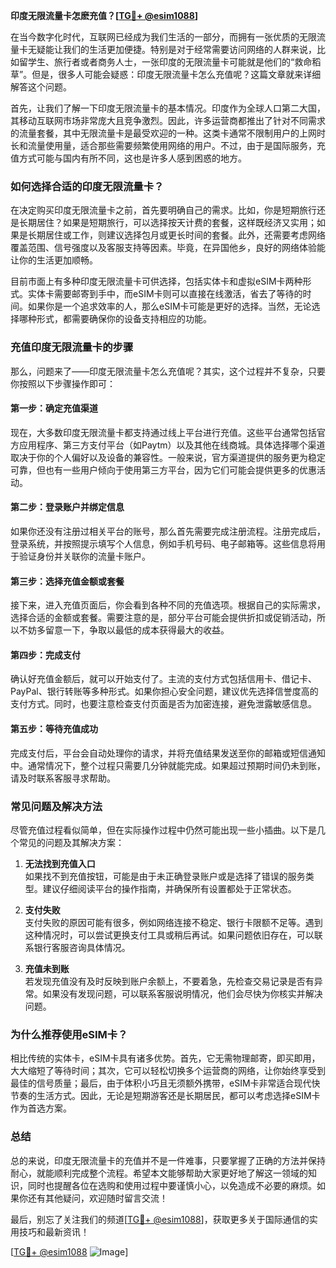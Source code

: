 **印度无限流量卡怎麽充值？[[TG💪+ @esim1088](https://t.me/s/esim1088)]**

在当今数字化时代，互联网已经成为我们生活的一部分，而拥有一张优质的无限流量卡无疑能让我们的生活更加便捷。特别是对于经常需要访问网络的人群来说，比如留学生、旅行者或者商务人士，一张印度的无限流量卡可能就是他们的“救命稻草”。但是，很多人可能会疑惑：印度无限流量卡怎么充值呢？这篇文章就来详细解答这个问题。

首先，让我们了解一下印度无限流量卡的基本情况。印度作为全球人口第二大国，其移动互联网市场非常庞大且竞争激烈。因此，许多运营商都推出了针对不同需求的流量套餐，其中无限流量卡是最受欢迎的一种。这类卡通常不限制用户的上网时长和流量使用量，适合那些需要频繁使用网络的用户。不过，由于是国际服务，充值方式可能与国内有所不同，这也是许多人感到困惑的地方。

### **如何选择合适的印度无限流量卡？**

在决定购买印度无限流量卡之前，首先要明确自己的需求。比如，你是短期旅行还是长期居住？如果是短期旅行，可以选择按天计费的套餐，这样既经济又实用；如果是长期居住或工作，则建议选择包月或更长时间的套餐。此外，还需要考虑网络覆盖范围、信号强度以及客服支持等因素。毕竟，在异国他乡，良好的网络体验能让你的生活更加顺畅。

目前市面上有多种印度无限流量卡可供选择，包括实体卡和虚拟eSIM卡两种形式。实体卡需要邮寄到手中，而eSIM卡则可以直接在线激活，省去了等待的时间。如果你是一个追求效率的人，那么eSIM卡可能是更好的选择。当然，无论选择哪种形式，都需要确保你的设备支持相应的功能。

### **充值印度无限流量卡的步骤**

那么，问题来了——印度无限流量卡怎么充值呢？其实，这个过程并不复杂，只要你按照以下步骤操作即可：

#### **第一步：确定充值渠道**
现在，大多数印度无限流量卡都支持通过线上平台进行充值。这些平台通常包括官方应用程序、第三方支付平台（如Paytm）以及其他在线商城。具体选择哪个渠道取决于你的个人偏好以及设备的兼容性。一般来说，官方渠道提供的服务更为稳定可靠，但也有一些用户倾向于使用第三方平台，因为它们可能会提供更多的优惠活动。

#### **第二步：登录账户并绑定信息**
如果你还没有注册过相关平台的账号，那么首先需要完成注册流程。注册完成后，登录系统，并按照提示填写个人信息，例如手机号码、电子邮箱等。这些信息将用于验证身份并关联你的流量卡账户。

#### **第三步：选择充值金额或套餐**
接下来，进入充值页面后，你会看到各种不同的充值选项。根据自己的实际需求，选择合适的金额或套餐。需要注意的是，部分平台可能会提供折扣或促销活动，所以不妨多留意一下，争取以最低的成本获得最大的收益。

#### **第四步：完成支付**
确认好充值金额后，就可以开始支付了。主流的支付方式包括信用卡、借记卡、PayPal、银行转账等多种形式。如果你担心安全问题，建议优先选择信誉度高的支付方式。同时，也要注意检查支付页面是否为加密连接，避免泄露敏感信息。

#### **第五步：等待充值成功**
完成支付后，平台会自动处理你的请求，并将充值结果发送至你的邮箱或短信通知中。通常情况下，整个过程只需要几分钟就能完成。如果超过预期时间仍未到账，请及时联系客服寻求帮助。

### **常见问题及解决方法**

尽管充值过程看似简单，但在实际操作过程中仍然可能出现一些小插曲。以下是几个常见的问题及其解决方案：

1. **无法找到充值入口**  
   如果找不到充值按钮，可能是由于未正确登录账户或是选择了错误的服务类型。建议仔细阅读平台的操作指南，并确保所有设置都处于正常状态。

2. **支付失败**  
   支付失败的原因可能有很多，例如网络连接不稳定、银行卡限额不足等。遇到这种情况时，可以尝试更换支付工具或稍后再试。如果问题依旧存在，可以联系银行客服咨询具体情况。

3. **充值未到账**  
   若发现充值没有及时反映到账户余额上，不要着急，先检查交易记录是否有异常。如果没有发现问题，可以联系客服说明情况，他们会尽快为你核实并解决问题。

### **为什么推荐使用eSIM卡？**

相比传统的实体卡，eSIM卡具有诸多优势。首先，它无需物理邮寄，即买即用，大大缩短了等待时间；其次，它可以轻松切换多个运营商的网络，让你始终享受到最佳的信号质量；最后，由于体积小巧且无须额外携带，eSIM卡非常适合现代快节奏的生活方式。因此，无论是短期游客还是长期居民，都可以考虑选择eSIM卡作为首选方案。

### **总结**

总的来说，印度无限流量卡的充值并不是一件难事，只要掌握了正确的方法并保持耐心，就能顺利完成整个流程。希望本文能够帮助大家更好地了解这一领域的知识，同时也提醒各位在选购和使用过程中要谨慎小心，以免造成不必要的麻烦。如果你还有其他疑问，欢迎随时留言交流！

最后，别忘了关注我们的频道[[TG💪+ @esim1088](https://t.me/s/esim1088)]，获取更多关于国际通信的实用技巧和最新资讯！  

[[TG💪+ @esim1088](https://t.me/s/esim1088) ![Image](https://i.postimg.cc/4NQfJmqS/Snipaste-2025-05-13-00-14-12.png)]